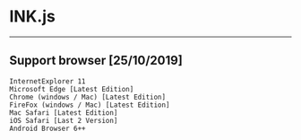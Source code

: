 # INK.js

---

## Support browser [25/10/2019]

```
InternetExplorer 11
Microsoft Edge [Latest Edition]
Chrome (windows / Mac) [Latest Edition]
FireFox (windows / Mac) [Latest Edition]
Mac Safari [Latest Edition]
iOS Safari [Last 2 Version]
Android Browser 6++
```

